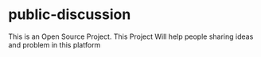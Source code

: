 # public-discussion
This is an Open Source Project. This Project Will help people sharing ideas and problem in this platform

